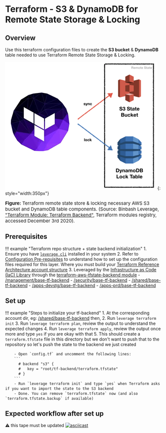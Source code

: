 # Terraform - S3 & DynamoDB for Remote State Storage & Locking

## Overview
Use this terraform configuration files to create the **S3 bucket** & **DynamoDB** table needed to use Terraform Remote
State Storage & Locking.

![leverage-ref-arch-tf](../../assets/images/diagrams/terraform-aws-s3-backend.png "Leverage"){: style="width:350px"}

<figcaption style="font-size:15px">
<b>Figure:</b> Terraform remote state store & locking necessary AWS S3 bucket and DynamoDB table components.
(Source: Binbash Leverage, 
<a href="https://registry.terraform.io/modules/binbashar/tfstate-backend/aws/latest">
"Terraform Module: Terraform Backend"</a>,
Terraform modules registry, accessed December 3rd 2020).
</figcaption>

## Prerequisites

!!! example "Terraform repo structure + state backend initialization"
    1. Ensure you have [`leverage cli`](../../how-it-works/leverage-cli/index.md) installed in your system
    2. Refer to [Configuration Pre-requisites](../../base-configuration/repo-le-tf-infra-aws/) to understand how to set up the
      configuration files required for this layer. Where you must build your
      [Terraform Reference Architecture account structure](../../how-it-works/features/organization/organization.md)
    3. Leveraged by the [Infrastructure as Code (IaC) Library](../../how-it-works/infra-as-code-library/infra-as-code-library.md) through the
     [terraform-aws-tfstate-backend module](https://registry.terraform.io/modules/binbashar/tfstate-backend/aws/latest)
        - [/management/base-tf-backend](https://github.com/binbashar/le-tf-infra-aws/tree/master/root/base-tf-backend)
        - [/security/base-tf-backend](https://github.com/binbashar/le-tf-infra-aws/tree/master/security/base-tf-backend)
        - [/shared/base-tf-backend](https://github.com/binbashar/le-tf-infra-aws/tree/master/shared/base-tf-backend)
        - [/apps-devstg/base-tf-backend](https://github.com/binbashar/le-tf-infra-aws/tree/master/apps-devstg/base-tf-backend)
        - [/apps-prd/base-tf-backend](https://github.com/binbashar/le-tf-infra-aws/tree/master/apps-prd/base-tf-backend)

## Set up

!!! example "Steps to initialize your tf-backend"
    1. At the corresponding account dir, 
      eg: [/shared/base-tf-backend](https://github.com/binbashar/le-tf-infra-aws/tree/master/shared/base-tf-backend) then,
    2. Run `leverage terraform init`
    3. Run `leverage terraform plan`, review the output to understand the expected changes
    4. Run `leverage terraform apply`, review the output once more and type `yes` if you are okay with that
    5. This should create a `terraform.tfstate` file in this directory but we don't want to push that to the repository so 
      let's push the state to the backend we just created
        
        - Open `config.tf` and uncomment the following lines:
        ```
          # backend "s3" {
          #   key = "root/tf-backend/terraform.tfstate"
          # }
        ```
        - Run `leverage terraform init` and type `yes` when Terraform asks if you want to import the state to the S3 backend
        - Done. You can remove `terraform.tfstate` now (and also `terraform.tfstate.backup` if available)

## Expected workflow after set up 
:warning: this tape must be updated
[![asciicast](https://asciinema.org/a/377220.svg)](https://asciinema.org/a/377220)